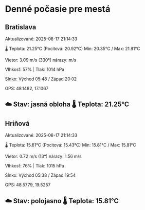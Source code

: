 ﻿# Denné počasie pre mestá

## Bratislava
Aktualizované: 2025-08-17 21:14:33

🌡️ Teplota: 21.25°C 
(Pocitová: 20.92°C)
Min: 20.35°C / Max: 21.81°C

Vietor: 3.09 m/s    (330°) 
nárazy:  m/s

Vlhkosť: 57% | Tlak: 1014 hPa

Slnko: Východ 05:48 / Západ 20:02

GPS: 48.1482, 17.1067

☁️ Stav: jasná obloha        🌡️ Teplota: 21.25°C
---

## Hriňová
Aktualizované: 2025-08-17 21:14:33

🌡️ Teplota: 15.81°C 
(Pocitová: 15.43°C)
Min: 15.81°C / Max: 15.81°C

Vietor: 0.72 m/s (13°)
nárazy: 1.56 m/s

Vlhkosť: 76% | Tlak: 1015 hPa

Slnko: Východ 05:38 / Západ 19:54

GPS: 48.5779, 19.5257

☁️ Stav: polojasno        🌡️ Teplota: 15.81°C
---
